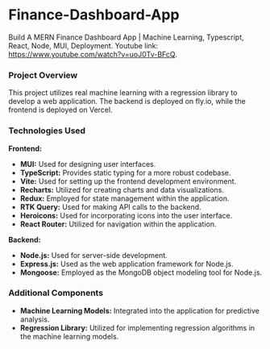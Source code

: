 # Finance-Dashboard-App
Build A MERN Finance Dashboard App | Machine Learning, Typescript, React, Node, MUI, Deployment. Youtube link: https://www.youtube.com/watch?v=uoJ0Tv-BFcQ. 

### Project Overview

This project utilizes real machine learning with a regression library to develop a web application. The backend is deployed on fly.io, while the frontend is deployed on Vercel.

### Technologies Used

**Frontend:**
- **MUI:** Used for designing user interfaces.
- **TypeScript:** Provides static typing for a more robust codebase.
- **Vite:** Used for setting up the frontend development environment.
- **Recharts:** Utilized for creating charts and data visualizations.
- **Redux:** Employed for state management within the application.
- **RTK Query:** Used for making API calls to the backend.
- **Heroicons:** Used for incorporating icons into the user interface.
- **React Router:** Utilized for navigation within the application.

**Backend:**
- **Node.js:** Used for server-side development.
- **Express.js:** Used as the web application framework for Node.js.
- **Mongoose:** Employed as the MongoDB object modeling tool for Node.js.

### Additional Components
- **Machine Learning Models:** Integrated into the application for predictive analysis.
- **Regression Library:** Utilized for implementing regression algorithms in the machine learning models.
